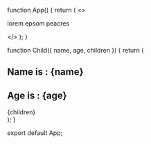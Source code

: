 function App() {
  return (
    <>
      <Child name="jayesha" age={24}>
        <p>lorem epsom peacres</p>
      </Child>
    </>
  );
}

function Child({ name, age, children }) {
  return (
    <section>
      <h1>Name is : {name}</h1>
      <h1>Age is : {age}</h1>
      {children}
    </section>
  );
}

export default App;
